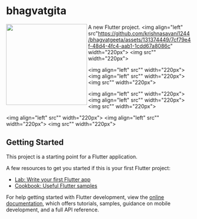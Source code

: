 # bhagvatgita

A new Flutter project.
<img align="left" src="https://github.com/krishnasavani1244/bhagvatgeeta/assets/131374449/04038b8c-1161-4a84-a088-0314298bd1ee" width="220px">
<img align="left" src"https://github.com/krishnasavani1244/bhagvatgeeta/assets/131374449/7cf79e4f-48d4-4fc4-aab1-1cdd67a8086c" width="220px">
<img  src"" width="220px">

<img align="left" src"" width="220px">
<img align="left" src"" width="220px">
<img  src"" width="220px">


<img align="left" src"" width="220px">
<img align="left" src"" width="220px">
<img  src"" width="220px">


<img align="left" src"" width="220px">
<img align="left" src"" width="220px">
<img  src"" width="220px">











## Getting Started

This project is a starting point for a Flutter application.

A few resources to get you started if this is your first Flutter project:

- [Lab: Write your first Flutter app](https://docs.flutter.dev/get-started/codelab)
- [Cookbook: Useful Flutter samples](https://docs.flutter.dev/cookbook)

For help getting started with Flutter development, view the
[online documentation](https://docs.flutter.dev/), which offers tutorials,
samples, guidance on mobile development, and a full API reference.

